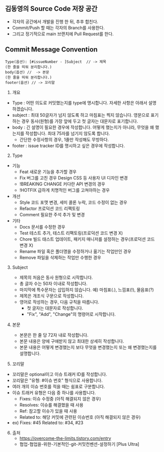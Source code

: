 ## 김동영의 Source Code 저장 공간
- 각자의 공간에서 개발을 진행 한 뒤, 추후 합친다.
- Commit/Push 할 때는 각자의 Branch를 사용한다. 
- 그리고 정기적으로 main 브랜치에 Pull Request를 한다.

## Commit Message Convention
```text
Type(옵션): [#issueNumber - ]Subject  // -> 제목
(한 줄을 띄워 분리합니다.)
body(옵션) //  -> 본문 
(한 줄을 띄워 분리합니다.)
footer(옵션) // -> 꼬리말
```

1. 개요
- Type : 어떤 의도로 커밋했는지를 type에 명시합니다. 자세한 사항은 아래서 설명하겠습니다.
- subject : 최대 50글자가 넘지 않도록 하고 마침표는 찍지 않습니다. 영문으로 표기하는 경우 동사(원형)를 가장 앞에 두고 첫 글자는 대문자로 표기합니다. 
- body : 긴 설명이 필요한 경우에 작성합니다. 어떻게 했는지가 아니라, 무엇을 왜 했는지를 작성합니다. 최대 75자를 넘기지 않도록 합니다. 
    - 간단한 수정사항의 경우, 1줄만 작성해도 무방하다.
- footer : issue tracker ID를 명시하고 싶은 경우에 작성합니다.

2. Type
- 기능
    - Feat 새로운 기능을 추가할 경우
    - Fix 버그를 고친 경우 Design CSS 등 사용자 UI 디자인 변경 
    - !BREAKING CHANGE 커다란 API 변경의 경우 
    - !HOTFIX 급하게 치명적인 버그를 고쳐야하는 경우 
- 개선 
    - Style 코드 포맷 변경, 세미 콜론 누락, 코드 수정이 없는 경우 
    - Refactor 프로덕션 코드 리팩토링 
    - Comment 필요한 주석 추가 및 변경 
- 기타
    - Docs 문서를 수정한 경우 
    - Test 테스트 추가, 테스트 리팩토링(프로덕션 코드 변경 X) 
    - Chore 빌드 태스트 업데이트, 패키지 매니저를 설정하는 경우(프로덕션 코드 변경 X) 
    - Rename 파일 혹은 폴더명을 수정하거나 옮기는 작업만인 경우 
    - Remove 파일을 삭제하는 작업만 수행한 경우

3. Subject
    - 제목의 처음은 동사 원형으로 시작합니다.
    - 총 글자 수는 50자 이내로 작성합니다.
    - 마지막에 특수문자는 삽입하지 않습니다. 예) 마침표(.), 느낌표(!), 물음표(?)
    - 제목은 개조식 구문으로 작성합니다.
    - 영어로 작성하는 경우, 다음 규칙을 따릅니다.
        - 첫 글자는 대문자로 작성합니다.
        - "Fix", "Add", "Change"의 명령어로 시작합니다.
4. 본문
    - 본문은 한 줄 당 72자 내로 작성합니다.
    - 본문 내용은 양에 구애받지 않고 최대한 상세히 작성합니다.
    - 본문 내용은 어떻게 변경했는지 보다 무엇을 변경했는지 또는 왜 변경했는지를 설명합니다.

5. 꼬리말
- 꼬리말은 optional이고 이슈 트래커 ID를 작성합니다.
- 꼬리말은 "유형: #이슈 번호" 형식으로 사용합니다.
- 여러 개의 이슈 번호를 적을 때는 쉼표로 구분합니다.
- 이슈 트래커 유형은 다음 중 하나를 사용합니다.
    - Fixes: 이슈 수정중 (아직 해결되지 않은 경우)
    - Resolves: 이슈를 해결했을 때 사용
    - Ref: 참고할 이슈가 있을 때 사용
    - Related to: 해당 커밋에 관련된 이슈번호 (아직 해결되지 않은 경우)
- ex) Fixes: #45 Related to: #34, #23

6. 출처
    - https://overcome-the-limits.tistory.com/entry
    - 협업-협업을-위한-기본적인-git-커밋컨벤션-설정하기 [Plus Ultra]